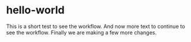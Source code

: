 # hello-world
This is a short test to see the workflow.
And now more text to continue to see the workflow.
Finally we are making a few more changes.
